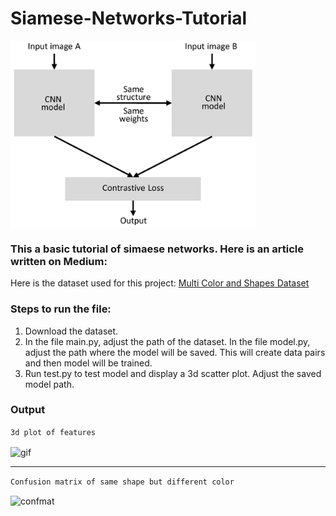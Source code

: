 # Siamese-Networks-Tutorial

<img align="center" alt="siamnet" height= "300px" src="./siamese_net.png?raw=True" />

### This a basic tutorial of simaese networks. Here is an article written on Medium: #

Here is the dataset used for this project: [Multi Color and Shapes Dataset](https://github.com/AdityaDutt/MultiColor-Shapes-Database)


### Steps to run the file:

1. Download the dataset.
2. In the file main.py, adjust the path of the dataset. In the file model.py, adjust the path where the model will be saved. This will create data pairs and then model will be trained.
3. Run test.py to test model and display a 3d scatter plot. Adjust the saved model path. 

### Output

```3d plot of features```
 
<img align="center" alt="gif" height= "300px" src="./color.gif?raw=True" />
<br/>

---

```Confusion matrix of same shape but different color```

<img align="center" alt="confmat" height= "500px" src="./conf_mat.png?raw=True" />
